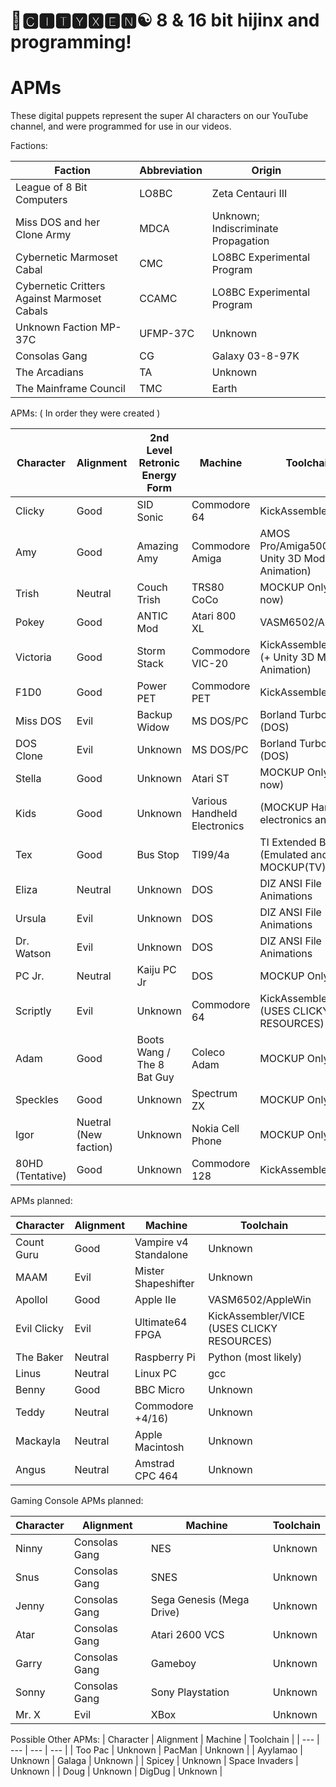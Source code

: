 # 🌆🅲🅸🆃🆈🆇🅴🅽☯️ 8 & 16 bit hijinx and programming!

# APMs
 
These digital puppets represent the super AI characters on our YouTube channel, and were programmed for use in our videos.

Factions:

| Faction | Abbreviation | Origin |
| --- | --- | --- |
| League of 8 Bit Computers | LO8BC | Zeta Centauri III |
| Miss DOS and her Clone Army | MDCA | Unknown; Indiscriminate Propagation |
| Cybernetic Marmoset Cabal | CMC | LO8BC Experimental Program |
| Cybernetic Critters Against Marmoset Cabals | CCAMC | LO8BC Experimental Program |
| Unknown Faction MP-37C | UFMP-37C | Unknown |
| Consolas Gang | CG | Galaxy 03-8-97K |
| The Arcadians | TA | Unknown  |
| The Mainframe Council | TMC | Earth |

APMs: ( In order they were created )

| Character | Alignment | 2nd Level Retronic Energy Form | Machine | Toolchain |
| --- | --- | --- | --- | --- | 
| Clicky| Good | SID Sonic | Commodore 64 | KickAssembler/VICE |
| Amy  | Good | Amazing Amy | Commodore Amiga | AMOS Pro/Amiga500 (+ Unity 3D Model Animation)|
| Trish | Neutral | Couch Trish | TRS80 CoCo | MOCKUP Only (For now) |
| Pokey | Good | ANTIC Mod | Atari 800 XL | VASM6502/Altirra64 |
| Victoria | Good | Storm Stack | Commodore VIC-20 | KickAssembler/VICE (+ Unity 3D Model Animation)|
| F1D0  | Good | Power PET | Commodore PET | KickAssembler/VICE |
| Miss DOS | Evil | Backup Widow | MS DOS/PC | Borland Turbo C++ (DOS) |
| DOS Clone | Evil | Unknown | MS DOS/PC | Borland Turbo C++ (DOS) |
| Stella | Good | Unknown | Atari ST | MOCKUP Only (For now) |
| Kids | Good | Unknown | Various Handheld Electronics | (MOCKUP Handheld electronics and toys) |
| Tex    | Good | Bus Stop | TI99/4a   | TI Extended BASIC, (Emulated and MOCKUP(TV)) |
| Eliza | Neutral | Unknown | DOS | DIZ ANSI File Animations |
| Ursula | Evil | Unknown | DOS | DIZ ANSI File Animations |
| Dr. Watson | Evil | Unknown | DOS | DIZ ANSI File Animations |
| PC Jr. | Neutral | Kaiju PC Jr | DOS | MOCKUP Only |
| Scriptly | Evil | Unknown | Commodore 64 | KickAssembler/VICE (USES CLICKY RESOURCES) |
| Adam | Good | Boots Wang / The 8 Bat Guy | Coleco Adam | MOCKUP Only |
| Speckles | Good | Unknown | Spectrum ZX | MOCKUP Only |
| Igor | Nuetral (New faction) | Unknown | Nokia Cell Phone | MOCKUP Only |
| 80HD (Tentative) | Good | Unknown | Commodore 128 | KickAssembler/VICE |

APMs planned:

| Character | Alignment | Machine | Toolchain |
| --- | --- | --- | --- |
| Count Guru  | Good    | Vampire v4 Standalone | Unknown |
| MAAM       | Evil    | Mister Shapeshifter | Unknown |
| Apollol     | Good    | Apple IIe   | VASM6502/AppleWin |
| Evil Clicky | Evil    | Ultimate64 FPGA | KickAssembler/VICE (USES CLICKY RESOURCES) |
| The Baker   | Neutral | Raspberry Pi | Python (most likely) |
| Linus       | Neutral | Linux PC | gcc |
| Benny       | Good    | BBC Micro | Unknown |
| Teddy       | Neutral | Commodore +4/16) | Unknown |
| Mackayla    | Neutral | Apple Macintosh | Unknown |
| Angus       | Neutral | Amstrad CPC 464 | Unknown |

Gaming Console APMs planned:

| Character | Alignment | Machine | Toolchain |
| --- | --- | --- | --- |
| Ninny    | Consolas Gang | NES | Unknown |
| Snus     | Consolas Gang | SNES | Unknown |
| Jenny    | Consolas Gang | Sega Genesis (Mega Drive) | Unknown |
| Atar     | Consolas Gang | Atari 2600 VCS | Unknown |
| Garry    | Consolas Gang | Gameboy | Unknown |
| Sonny    | Consolas Gang | Sony Playstation | Unknown |
| Mr. X    | Evil | XBox | Unknown |

Possible Other APMs:
| Character | Alignment | Machine | Toolchain |
| --- | --- | --- | --- |
| Too Pac  | Unknown | PacMan | Unknown |
| Ayylamao | Unknown | Galaga | Unknown |
| Spicey   | Unknown | Space Invaders | Unknown |
| Doug     | Unknown | DigDug | Unknown |
